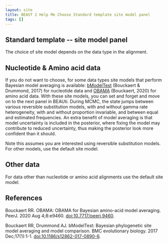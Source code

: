 ```yaml
---
layout: site
title: BEAST 2 Help Me Choose Standard template site model panel
tags: []
---
```


## Standard template -- site model panel

The choice of site model depends on the data type in the alignment.

## Nucleotide & Amino acid data

If you do not want to choose, for some data types site models that perform Bayesian model averaging is available: [bModelTest](https://github.com/BEAST2-Dev/bModelTest) (Bouckaert & Drummond, 2017) for nucleotide data and [OBAMA](https://github.com/rbouckaert/obama/) (Bouckaert, 2020) for amino acid data.
With these site models, you can set and forget and move on to the next panel in BEAUti.
During MCMC, the state jumps between various reversible substitution models, with and without gamma rate heterogeneity, with and without proportion invariable, and between equal and estimated frequencies.
An extra benefit of model averaging is that model uncertainty is included in the posterior, where fixing the model may contribute to reduced uncertainty, thus making the posterior look more confident than it should.

Note this assumes you are interested using reversible substitution models. 
For other models, use the default site model.

## Other data

For data other than nucleotide or amino acid alignments use the default site model.

## References

Bouckaert RR. OBAMA: OBAMA for Bayesian amino-acid model averaging. PeerJ. 2020 Aug 4;8:e9460. <a href="http://doi.org/10.7717/peerj.9460">doi:10.7717/peerj.9460</a>.

Bouckaert RR, Drummond AJ. bModelTest: Bayesian phylogenetic site model averaging and model comparison. BMC evolutionary biology. 2017 Dec;17(1):1-1. <a href="http://doi.org/10.1186/s12862-017-0890-6">doi:10.1186/s12862-017-0890-6</a>.


